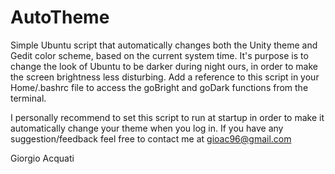 # AutoTheme
Simple Ubuntu script that automatically changes both the Unity theme and Gedit color scheme, based on the current system time.
It's purpose is to change the look of Ubuntu to be darker during night ours, in order to make the screen brightness less disturbing.
Add a reference to this script in your Home/.bashrc file to access the goBright and goDark functions from the terminal.

I personally recommend to set this script to run at startup in order to make it automatically change your theme when you log in.
If you have any suggestion/feedback feel free to contact me at gioac96@gmail.com

Giorgio Acquati
